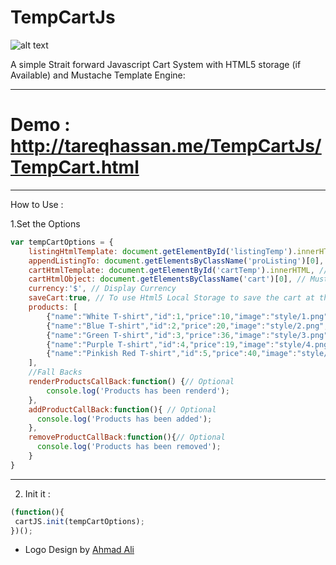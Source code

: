 TempCartJs
==========

![alt text](http://tareqhassan.me/TempCartJs/tempCart.png "TempCart")

A simple Strait forward Javascript Cart System with HTML5 storage (if Available) and Mustache Template Engine:

***
  # Demo : http://tareqhassan.me/TempCartJs/TempCart.html
***

How to Use :

1.Set the Options 
```javascript
var tempCartOptions = {
	listingHtmlTemplate: document.getElementById('listingTemp').innerHTML, // Mustache script template , You can use jQuery also
	appendListingTo: document.getElementsByClassName('proListing')[0], //target html object , You can use jQuery also 
	cartHtmlTemplate: document.getElementById('cartTemp').innerHTML, // Mustache script template, You can use jQuery also
	cartHtmlObject: document.getElementsByClassName('cart')[0], // Mustache script template, You can use jQuery also
	currency:'$', // Display Currency
	saveCart:true, // To use Html5 Local Storage to save the cart at the client side 
	products: [
		{"name":"White T-shirt","id":1,"price":10,"image":"style/1.png","description":"Plain White T-Shirt comes with four colors"},
		{"name":"Blue T-shirt","id":2,"price":20,"image":"style/2.png","description":"Plain Blue T-Shirt comes with four colors "},
		{"name":"Green T-shirt","id":3,"price":36,"image":"style/3.png","description":"Plain Green T-Shirt comes with four colors "},
		{"name":"Purple T-shirt","id":4,"price":19,"image":"style/4.png","description":"Plain Purple T-Shirt comes with four colors "},
		{"name":"Pinkish Red T-shirt","id":5,"price":40,"image":"style/5.png","description":"Plain Red T-Shirt comes with four colors "}
	],
	//Fall Backs
	renderProductsCallBack:function() {// Optional
		console.log('Products has been renderd');
	},
	addProductCallBack:function(){ // Optional
	  console.log('Products has been added');
	},
	removeProductCallBack:function(){// Optional
	  console.log('Products has been removed');
	}
}

```
_______________________________________________________________________

2. Init it :
```javascript
(function(){
 cartJS.init(tempCartOptions);
})();
```

* Logo Design by [Ahmad Ali](http://www.ahmadali.me/)
